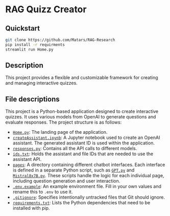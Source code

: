 # RAG Quizz Creator

## Quickstart

```bash
git clone https://github.com/Matars/RAG-Research
pip install -r requirments
streamlit run Home.py
```

## Description

This project provides a flexible and customizable framework for creating and managing interactive quizzes.

## File descriptions

This project is a Python-based application designed to create interactive quizzes. It uses various models from OpenAI to generate questions and evaluate responses. The project structure is as follows:

- [`Home.py`](Home.py): The landing page of the application.
- [`createAssistant.ipynb`](createAssistant.ipynb): A Jupyter notebook used to create an OpenAI assistant. The generated assistant ID is used within the application.
- [`responses.py`](responses.py): Contains all the API calls to different models.
- [`ids.txt`](ids.txt): Holds the assistant and file IDs that are needed to use the assistant API.
- [`pages`](pages/): A directory containing different chatbot interfaces. Each interface is defined in a separate Python script, such as [`GPT.py`](pages/GPT.py) and [`Mistral8x7B.py`](pages/Mistral8x7B.py). These scripts handle the logic for each individual page, including question generation and user interaction.
- [`.env.example`](.env.example): An example environment file. Fill in your own values and rename this to `.env` to use it.
- [`.gitignore`](.gitignore): Specifies intentionally untracked files that Git should ignore.
- [`requirements.txt`](requirements.txt): Lists the Python dependencies that need to be installed with pip.
